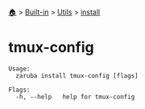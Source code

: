 <!--startTocHeader-->
[🏠](../../../README.md) > [Built-in](../../README.md) > [Utils](../README.md) > [install](README.md)
# tmux-config
<!--endTocHeader-->

```
Usage:
  zaruba install tmux-config [flags]

Flags:
  -h, --help   help for tmux-config

```

<!--startTocSubtopic-->

<!--endTocSubtopic-->